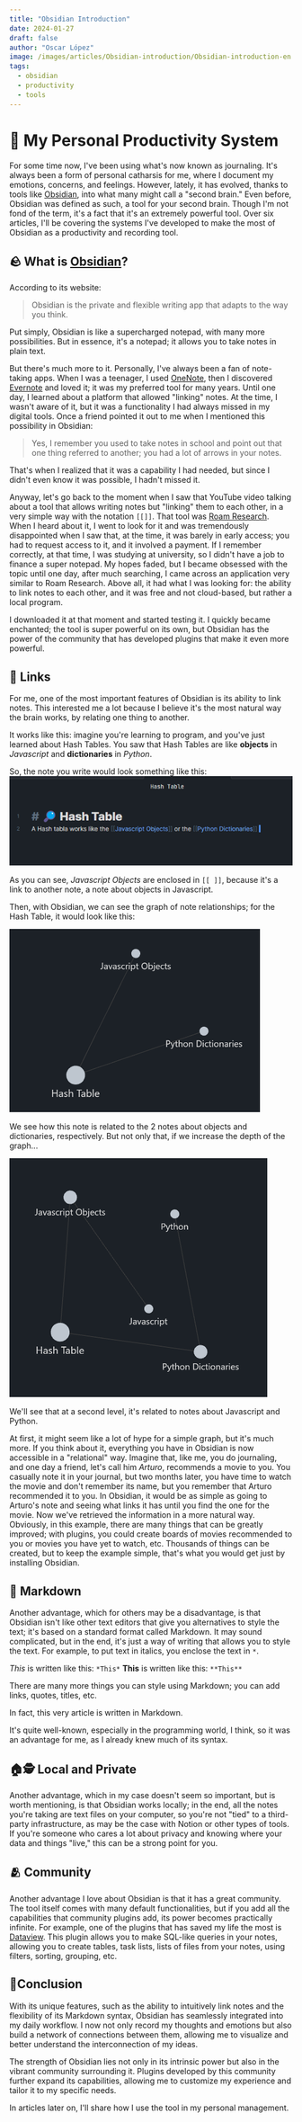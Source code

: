 ```yaml
---
title: "Obsidian Introduction"
date: 2024-01-27
draft: false 
author: "Oscar López"
image: /images/articles/Obsidian-introduction/Obsidian-introduction-en.png
tags: 
  - obsidian
  - productivity
  - tools
---
```


# 🚀 My Personal Productivity System

For some time now, I've been using what's now known as journaling. It's always been a form of personal catharsis for me, where I document my emotions, concerns, and feelings. However, lately, it has evolved, thanks to tools like [Obsidian](https://obsidian.md/), into what many might call a "second brain." Even before, Obsidian was defined as such, a tool for your second brain. Though I'm not fond of the term, it's a fact that it's an extremely powerful tool. Over six articles, I'll be covering the systems I've developed to make the most of Obsidian as a productivity and recording tool.

## 🪨 What is [Obsidian](https://obsidian.md/)?

According to its website:

> Obsidian is the private and flexible writing app that adapts to the way you think.

Put simply, Obsidian is like a supercharged notepad, with many more possibilities. But in essence, it's a notepad; it allows you to take notes in plain text.

But there's much more to it. Personally, I've always been a fan of note-taking apps. When I was a teenager, I used [OneNote](https://www.microsoft.com/es-mx/microsoft-365/onenote/digital-note-taking-app), then I discovered [Evernote](https://evernote.com/es-es) and loved it; it was my preferred tool for many years. Until one day, I learned about a platform that allowed "linking" notes. At the time, I wasn't aware of it, but it was a functionality I had always missed in my digital tools. Once a friend pointed it out to me when I mentioned this possibility in Obsidian:

> Yes, I remember you used to take notes in school and point out that one thing referred to another; you had a lot of arrows in your notes.

That's when I realized that it was a capability I had needed, but since I didn't even know it was possible, I hadn't missed it.

Anyway, let's go back to the moment when I saw that YouTube video talking about a tool that allows writing notes but "linking" them to each other, in a very simple way with the notation `[[]]`. That tool was [Roam Research](https://roamresearch.com/). When I heard about it, I went to look for it and was tremendously disappointed when I saw that, at the time, it was barely in early access; you had to request access to it, and it involved a payment. If I remember correctly, at that time, I was studying at university, so I didn't have a job to finance a super notepad. My hopes faded, but I became obsessed with the topic until one day, after much searching, I came across an application very similar to Roam Research. Above all, it had what I was looking for: the ability to link notes to each other, and it was free and not cloud-based, but rather a local program.

I downloaded it at that moment and started testing it. I quickly became enchanted; the tool is super powerful on its own, but Obsidian has the power of the community that has developed plugins that make it even more powerful.

## 🔗 Links

For me, one of the most important features of Obsidian is its ability to link notes. This interested me a lot because I believe it's the most natural way the brain works, by relating one thing to another.

It works like this: imagine you're learning to program, and you've just learned about Hash Tables. You saw that Hash Tables are like **objects** in _Javascript_ and **dictionaries** in _Python_.

So, the note you write would look something like this:
![Hash Table Note](/images/articles/Obsidian-introduction/HashTable-en.png)


As you can see, _Javascript Objects_ are enclosed in `[[ ]]`, because it's a link to another note, a note about objects in Javascript.

Then, with Obsidian, we can see the graph of note relationships; for the Hash Table, it would look like this:

![Relations between Hash Table Note, Javascript Objects & Python Dictionaries](/images/articles/Obsidian-introduction/HashTable-graph-en.png)

We see how this note is related to the 2 notes about objects and dictionaries, respectively. But not only that, if we increase the depth of the graph...

![Relations between Hash Table Note, Javascript Objects & Python Dictionaries, and deeply beetween Javascript & Python](/images/articles/Obsidian-introduction/graph-en-2.png)

We'll see that at a second level, it's related to notes about Javascript and Python.

At first, it might seem like a lot of hype for a simple graph, but it's much more. If you think about it, everything you have in Obsidian is now accessible in a "relational" way. Imagine that, like me, you do journaling, and one day a friend, let's call him _Arturo_, recommends a movie to you. You casually note it in your journal, but two months later, you have time to watch the movie and don't remember its name, but you remember that Arturo recommended it to you. In Obsidian, it would be as simple as going to Arturo's note and seeing what links it has until you find the one for the movie. Now we've retrieved the information in a more natural way. Obviously, in this example, there are many things that can be greatly improved; with plugins, you could create boards of movies recommended to you or movies you have yet to watch, etc. Thousands of things can be created, but to keep the example simple, that's what you would get just by installing Obsidian.

## 📑 Markdown

Another advantage, which for others may be a disadvantage, is that Obsidian isn't like other text editors that give you alternatives to style the text; it's based on a standard format called Markdown. It may sound complicated, but in the end, it's just a way of writing that allows you to style the text. For example, to put text in italics, you enclose the text in `*`.

_This_ is written like this: `*This*` **This** is written like this: `**This**`

There are many more things you can style using Markdown; you can add links, quotes, titles, etc.

In fact, this very article is written in Markdown.

It's quite well-known, especially in the programming world, I think, so it was an advantage for me, as I already knew much of its syntax.

## 🏠🕵 Local and Private

Another advantage, which in my case doesn't seem so important, but is worth mentioning, is that Obsidian works locally; in the end, all the notes you're taking are text files on your computer, so you're not "tied" to a third-party infrastructure, as may be the case with Notion or other types of tools. If you're someone who cares a lot about privacy and knowing where your data and things "live," this can be a strong point for you.

## 🫂 Community

Another advantage I love about Obsidian is that it has a great community. The tool itself comes with many default functionalities, but if you add all the capabilities that community plugins add, its power becomes practically infinite. For example, one of the plugins that has saved my life the most is [Dataview](https://blacksmithgu.github.io/obsidian-dataview/). This plugin allows you to make SQL-like queries in your notes, allowing you to create tables, task lists, lists of files from your notes, using filters, sorting, grouping, etc.

## 🤔Conclusion

With its unique features, such as the ability to intuitively link notes and the flexibility of its Markdown syntax, Obsidian has seamlessly integrated into my daily workflow. I now not only record my thoughts and emotions but also build a network of connections between them, allowing me to visualize and better understand the interconnection of my ideas.

The strength of Obsidian lies not only in its intrinsic power but also in the vibrant community surrounding it. Plugins developed by this community further expand its capabilities, allowing me to customize my experience and tailor it to my specific needs.

In articles later on, I'll share how I use the tool in my personal management.
